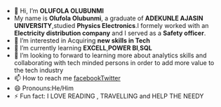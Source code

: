  -  👋 Hi, I’m **OLUFOLA OLUBUNMI**
-  My name is **Olufola Olubunmi**, a graduate of **ADEKUNLE AJASIN UNIVERSITY**,studied **Physics Electronics**.I formely worked with an **Electricity distribution company** and I served as a **Safety officer**.
- 👀 I’m interested in Acquiring **new skills in Tech**
- 🌱 I’m currently learning **EXCELL**,**POWER BI**,**SQL**
- 💞️ I’m looking to forward to learning more about analytics skills and collaborating with tech minded persons in order to add more value to the tech industry
- 📫 How to reach me [facebook](http//www.facebook.com/olufola.mesholubunmi?mibextid=ZbWKwl)[Twitter](https://x.com/olubunmiof68464?t=s9pkGjma2gRk_ZC2UNmFEQ&s=07)
- 😄 Pronouns:He/Him
- ⚡ Fun fact: I LOVE READING , TRAVELLING and HELP THE NEEDY

<!---
olufolaolubunmi/olufolaolubunmi is a ✨ special ✨ repository because its `README.md` (this file) appears on your GitHub profile.
You can click the Preview link to take a look at your changes.
--->
